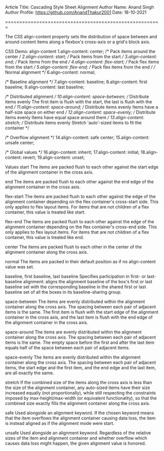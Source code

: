 Article Title: Cascading Style Sheet Alignment
Author Name: Anand Singh
Author Profile: https://github.com/AnandThakur2001
Date: 18-10-2021

=======================================================

The CSS align-content property sets the distribution of space between and around content items along a flexbox's cross-axis or a grid's block axis.


CSS Demo: align-content
1.align-content: center;     /* Pack items around the center */
2.align-content: start;      /* Pack items from the start */
3.align-content: end;        /* Pack items from the end */
4.align-content: flex-start; /* Pack flex items from the start */
5.align-content: flex-end;   /* Pack flex items from the end */
/* Normal alignment */
6.align-content: normal;

/* Baseline alignment */
7.align-content: baseline;
8.align-content: first baseline;
9.align-content: last baseline;

/* Distributed alignment */
10.align-content: space-between; /* Distribute items evenly
                                 The first item is flush with the start,
                                 the last is flush with the end */
11.align-content: space-around;  /* Distribute items evenly
                                 Items have a half-size space
                                 on either end */
12.align-content: space-evenly;  /* Distribute items evenly
                                 Items have equal space around them */
13.align-content: stretch;       /* Distribute items evenly
                                 Stretch 'auto'-sized items to fit
                                 the container */

/* Overflow alignment */
14.align-content: safe center;
15.align-content: unsafe center;

/* Global values */
16.align-content: inherit;
17.align-content: initial;
18.align-content: revert;
19.align-content: unset;


Values
start
The items are packed flush to each other against the start edge of the alignment container in the cross axis.

end
The items are packed flush to each other against the end edge of the alignment container in the cross axis.

flex-start
The items are packed flush to each other against the edge of the alignment container depending on the flex container's cross-start side. This only applies to flex layout items. For items that are not children of a flex container, this value is treated like start.

flex-end
The items are packed flush to each other against the edge of the alignment container depending on the flex container's cross-end side. This only applies to flex layout items. For items that are not children of a flex container, this value is treated like end.

center
The items are packed flush to each other in the center of the alignment container along the cross axis.

normal
The items are packed in their default position as if no align-content value was set.

baseline, first baseline, last baseline
Specifies participation in first- or last-baseline alignment: aligns the alignment baseline of the box's first or last baseline set with the corresponding baseline in the shared first or last baseline set of all the boxes in its baseline-sharing group.




space-between
The items are evenly distributed within the alignment container along the cross axis. The spacing between each pair of adjacent items is the same. The first item is flush with the start edge of the alignment container in the cross axis, and the last item is flush with the end edge of the alignment container in the cross axis.

space-around
The items are evenly distributed within the alignment container along the cross axis. The spacing between each pair of adjacent items is the same. The empty space before the first and after the last item equals half of the space between each pair of adjacent items.

space-evenly
The items are evenly distributed within the alignment container along the cross axis. The spacing between each pair of adjacent items, the start edge and the first item, and the end edge and the last item, are all exactly the same.

stretch
If the combined size of the items along the cross axis is less than the size of the alignment container, any auto-sized items have their size increased equally (not proportionally), while still respecting the constraints imposed by max-height/max-width (or equivalent functionality), so that the combined size exactly fills the alignment container along the cross axis.

safe
Used alongside an alignment keyword. If the chosen keyword means that the item overflows the alignment container causing data loss, the item is instead aligned as if the alignment mode were start.

unsafe
Used alongside an alignment keyword. Regardless of the relative sizes of the item and alignment container and whether overflow which causes data loss might happen, the given alignment value is honored.







